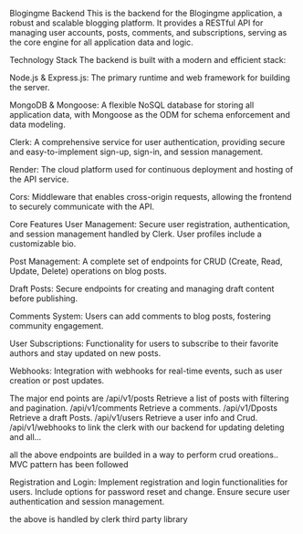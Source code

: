 Blogingme Backend
This is the backend for the Blogingme application, a robust and scalable blogging platform. It provides a RESTful API for managing user accounts, posts, comments, and subscriptions, serving as the core engine for all application data and logic.

Technology Stack
The backend is built with a modern and efficient stack:

Node.js & Express.js: The primary runtime and web framework for building the server.

MongoDB & Mongoose: A flexible NoSQL database for storing all application data, with Mongoose as the ODM for schema enforcement and data modeling.

Clerk: A comprehensive service for user authentication, providing secure and easy-to-implement sign-up, sign-in, and session management.

Render: The cloud platform used for continuous deployment and hosting of the API service.

Cors: Middleware that enables cross-origin requests, allowing the frontend to securely communicate with the API.

Core Features
User Management: Secure user registration, authentication, and session management handled by Clerk. User profiles include a customizable bio.

Post Management: A complete set of endpoints for CRUD (Create, Read, Update, Delete) operations on blog posts.

Draft Posts: Secure endpoints for creating and managing draft content before publishing.

Comments System: Users can add comments to blog posts, fostering community engagement.

User Subscriptions: Functionality for users to subscribe to their favorite authors and stay updated on new posts.

Webhooks: Integration with webhooks for real-time events, such as user creation or post updates.

The major end points are
/api/v1/posts Retrieve a list of posts with filtering and pagination.
/api/v1/comments Retrieve a comments.
/api/v1/Dposts Retrieve a draft Posts.
/api/v1/users Retrieve a user info and Crud.
/api/v1/webhooks to link the clerk with our backend for updating deleting and all...

all the above endpoints are builded in a way to perform crud oreations..
MVC pattern has been followed 

Registration and Login:
Implement registration and login functionalities for users.
Include options for password reset and change.
Ensure secure user authentication and session management.

the above is handled by clerk third party library 






